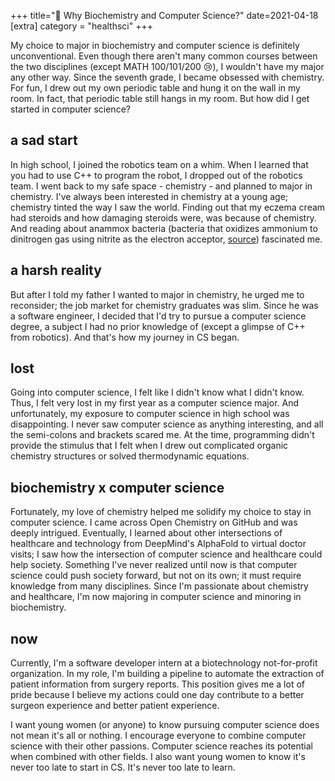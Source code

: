 +++
title="🧬 Why Biochemistry and Computer Science?"
date=2021-04-18
[extra]
category = "healthsci"
+++

My choice to major in biochemistry and computer science is definitely unconventional. Even though there aren't many common courses between the two disciplines (except MATH 100/101/200 😢), I wouldn't have my major any other way. <!-- more -->  Since the seventh grade, I became obsessed with chemistry. For fun, I drew out my own periodic table and hung it on the wall in my room. In fact, that periodic table still hangs in my room. But how did I get started in computer science? 


## a sad start
In high school, I joined the robotics team on a whim. When I learned that you had to use C++ to program the robot, I dropped out of the robotics team. I went back to my safe space - chemistry - and planned to major in chemistry. I've always been interested in chemistry at a young age; chemistry tinted the way I saw the world. Finding out that my eczema cream had steroids and how damaging steroids were, was because of chemistry. And reading about anammox bacteria (bacteria that oxidizes ammonium to dinitrogen gas using nitrite as the electron acceptor, [source](https://pubmed.ncbi.nlm.nih.gov/22103531/)) fascinated me. 

## a harsh reality
But after I told my father I wanted to major in chemistry, he urged me to reconsider; the job market for chemistry graduates was slim. Since he was a software engineer, I decided that I'd try to pursue a computer science degree, a subject I had no prior knowledge of (except a glimpse of C++ from robotics). And that's how my journey in CS began.

## lost
Going into computer science, I felt like I didn't know what I didn't know. Thus, I felt very lost in my first year as a computer science major. And unfortunately, my exposure to computer science in high school was disappointing. I never saw computer science as anything interesting, and all the semi-colons and brackets scared me. At the time, programming didn't provide the stimulus that I felt when I drew out complicated organic chemistry structures or solved thermodynamic equations.

## biochemistry x computer science
Fortunately, my love of chemistry helped me solidify my choice to stay in computer science. I came across Open Chemistry on GitHub and was deeply intrigued. Eventually, I learned about other intersections of healthcare and technology from DeepMind's AlphaFold to virtual doctor visits; I saw how the intersection of computer science and healthcare could help society. Something I've never realized until now is that computer science could push society forward, but not on its own; it must require knowledge from many disciplines. Since I'm passionate about chemistry and healthcare,  I'm now majoring in computer science and minoring in biochemistry. 

## now
Currently, I'm a software developer intern at a biotechnology not-for-profit organization. In my role, I'm building a pipeline to automate the extraction of patient information from surgery reports. This position gives me a lot of pride because I believe my actions could one day contribute to a better surgeon experience and better patient experience.
 
I want young women (or anyone) to know pursuing computer science does not mean it's all or nothing. I encourage everyone to combine computer science with their other passions. Computer science reaches its potential when combined with other fields. I also want young women to know it's never too late to start in CS. It's never too late to learn.
